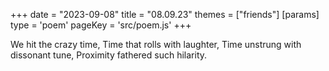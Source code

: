 +++
date = "2023-09-08"
title = "08.09.23"
themes = ["friends"]
[params]
  type = 'poem'
  pageKey = 'src/poem.js'
+++

We hit the crazy time,
Time that rolls with laughter,
Time unstrung with dissonant tune,
Proximity fathered such hilarity.
